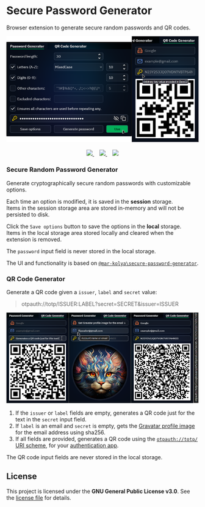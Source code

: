# Secure Password Generator

Browser extension to generate secure random passwords and QR codes.

<p align="center">
  <img alt="Preview" src="assets/preview.webp"/> <br/> <br/>
  <a alt="Firefox Add-ons" href="https://addons.mozilla.org/addon/secure-password-generator-2">
    <img src="https://img.shields.io/badge/Firefox Add--ons-orange.svg?style=for-the-badge"/>
  </a>⠀
    <a alt="Chrome Web Store" href="https://chrome.google.com/webstore/detail/kmekigbemdeoedipbfgjhmaodbgfhidc">
    <img src="https://img.shields.io/badge/Chrome Web Store-red.svg?style=for-the-badge"/>
  </a>⠀
    <a alt="Donate via PayPal" href="https://www.paypal.com/donate/?hosted_button_id=DNFCXHF8NF32Y">
    <img src="https://img.shields.io/badge/Donate-PayPal-blue.svg?style=for-the-badge"/>
  </a>
</p>

### Secure Random Password Generator

Generate cryptographically secure random passwords with customizable options.

Each time an option is modified, it is saved in the **session** storage. \
Items in the session storage area are stored in-memory and will not be persisted to disk.

Click the `Save options` button to save the options in the **local** storage. \
Items in the local storage area stored locally and cleared when the extension is removed.

The `password` input field is never stored in the local storage.

The UI and functionality is based on [`@mar-kolya\secure-password-generator`][spg].

### QR Code Generator

Generate a QR code given a `issuer`, `label` and `secret` value:

> otpauth://totp/ISSUER:LABEL?secret=SECRET&issuer=ISSUER

<p align="center">
  <img alt="Preview" src="assets/qrcode.webp"/>
</p>

1. If the `issuer` or `label` fields are empty, generates a QR code just for the text in the `secret` input field.
2. If `label` is an email and `secret` is empty, gets the [Gravatar profile image][gravatar] for the email address using sha256.
3. If all fields are provided, generates a QR code using the [`otpauth://totp/` URI scheme][kuf], for your [authentication app][auth].

The QR code input fields are never stored in the local storage.

## License

This project is licensed under the **GNU General Public License v3.0**.
See the [license file](LICENSE) for details.

<!-- Reference Links -->
[spg]: https://github.com/mar-kolya/secure-password-generator
[kuf]: https://github.com/google/google-authenticator/wiki/Key-Uri-Format
[auth]: https://en.wikipedia.org/wiki/Authenticator
[gravatar]: https://docs.gravatar.com/api/avatars/images
